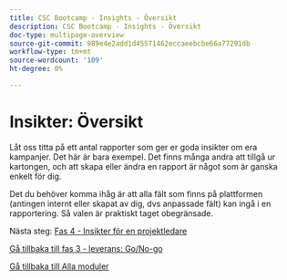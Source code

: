 ```yaml
---
title: CSC Bootcamp - Insights - Översikt
description: CSC Bootcamp - Insights - Översikt
doc-type: multipage-overview
source-git-commit: 989e4e2add1d45571462eccaeebcbe66a77291db
workflow-type: tm+mt
source-wordcount: '109'
ht-degree: 0%

---
```


# Insikter: Översikt

Låt oss titta på ett antal rapporter som ger er goda insikter om era kampanjer.  Det här är bara exempel.  Det finns många andra att tillgå ur kartongen, och att skapa eller ändra en rapport är något som är ganska enkelt för dig.

Det du behöver komma ihåg är att alla fält som finns på plattformen (antingen internt eller skapat av dig, dvs anpassade fält) kan ingå i en rapportering.  Så valen är praktiskt taget obegränsade.

Nästa steg: [Fas 4 - Insikter för en projektledare](./project-manager.md)

[Gå tillbaka till fas 3 - leverans: Go/No-go](../delivery/go-nogo.md)

[Gå tillbaka till Alla moduler](../../overview.md)
